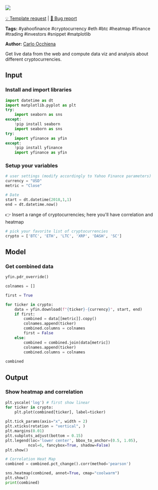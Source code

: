 <a href="https://app.naas.ai/user-redirect/naas/downloader?url=https://raw.githubusercontent.com/jupyter-naas/awesome-notebooks/master/YahooFinance/YahooFinance_Cryptocurrencies_heatmap_correlation_graph.ipynb" target="_parent"><img src="https://naasai-public.s3.eu-west-3.amazonaws.com/open_in_naas.svg"/></a><br><br><a href="https://github.com/jupyter-naas/awesome-notebooks/issues/new?assignees=&labels=&template=template-request.md&title=Tool+-+Action+of+the+notebook+">💡 Template request</a> | <a href="https://github.com/jupyter-naas/awesome-notebooks/issues/new?assignees=&labels=&template=bug_report.md&title=">🚨 Bug report</a>

**Tags:** #yahoofinance #cryptocurrency #eth #btc #heatmap #finance #trading #investors #snippet #matplotlib

**Author:** [Carlo Occhiena](https://www.linkedin.com/in/carloocchiena/)

Get live data from the web and compute data viz and analysis about different cryptocurrencies.<br> 

## Input

### Install and import libraries


```python
import datetime as dt
import matplotlib.pyplot as plt
try:
    import seaborn as sns
except:
    !pip install seaborn
    import seaborn as sns
try:
    import yfinance as yfin
except:
    !pip install yfinance
    import yfinance as yfin
```

### Setup your variables


```python
# user settings (modify accordingly to Yahoo Finance parameters)
currency = "USD"
metric = "Close"

# Date
start = dt.datetime(2018,1,1)
end = dt.datetime.now()
```

👉 Insert a range of cryptocurrencies; here you'll have correlation and heatmap


```python
# pick your favorite list of cryptocurrencies
crypto = ['BTC', 'ETH', 'LTC', 'XRP', 'DASH', 'SC']
```

## Model

### Get combined data


```python
yfin.pdr_override()

colnames = []

first = True

for ticker in crypto:
    data = yfin.download(f"{ticker}-{currency}", start, end)
    if first:
        combined = data[[metric]].copy()
        colnames.append(ticker)
        combined.columns = colnames
        first = False
    else:
        combined = combined.join(data[metric])
        colnames.append(ticker)
        combined.columns = colnames
        
combined
```

## Output

### Show heatmap and correlation


```python
plt.yscale('log') # first show linear
for ticker in crypto:
    plt.plot(combined[ticker], label=ticker)
    
plt.tick_params(axis="x", width = 2)
plt.xticks(rotation = "vertical", )
plt.margins(0.01)
plt.subplots_adjust(bottom = 0.15)
plt.legend(loc='lower center', bbox_to_anchor=(0.5, 1.05),
          ncol=6, fancybox=True, shadow=False)
plt.show()

# Correlation Heat Map
combined = combined.pct_change().corr(method='pearson')

sns.heatmap(combined, annot=True, cmap="coolwarm")
plt.show()
print(combined)
```
